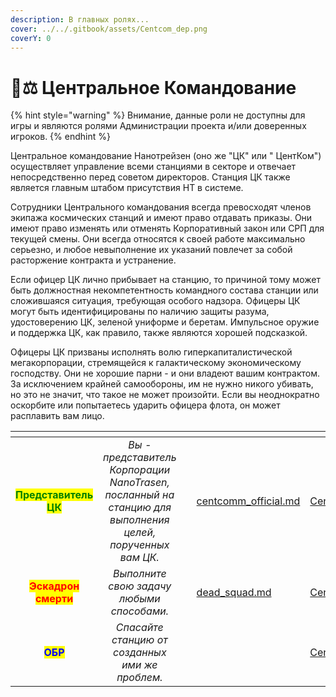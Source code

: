 ```yaml
---
description: В главных ролях...
cover: ../../.gitbook/assets/Centcom_dep.png
coverY: 0
---
```


# 👨⚖ Центральное Командование



{% hint style="warning" %}
Внимание, данные роли не доступны для игры и являются ролями Администрации проекта и/или доверенных игроков.
{% endhint %}

Центральное командование Нанотрейзен (оно же "ЦК" или " ЦентКом") осуществляет управление всеми станциями в секторе и отвечает непосредственно перед советом директоров. Станция ЦК также является главным штабом присутствия НТ в системе.

Сотрудники Центрального командования всегда превосходят членов экипажа космических станций и имеют право отдавать приказы. Они имеют право изменять или отменять Корпоративный закон или СРП для текущей смены. Они всегда относятся к своей работе максимально серьезно, и любое невыполнение их указаний повлечет за собой расторжение контракта и устранение.

Если офицер ЦК лично прибывает на станцию, то причиной тому может быть должностная некомпетентность командного состава станции или сложившаяся ситуация, требующая особого надзора. Офицеры ЦК могут быть идентифицированы по наличию защиты разума, удостоверению ЦК, зеленой униформе и беретам. Импульсное оружие и поддержка ЦК, как правило, также являются хорошей подсказкой.

Офицеры ЦК призваны исполнять волю гиперкапиталистической мегакорпорации, стремящейся к галактическому экономическому господству. Они не хорошие парни - и они владеют вашим контрактом. За исключением крайней самообороны, им не нужно никого убивать, но это не значит, что такое не может произойти. Если вы неоднократно оскорбите или попытаетесь ударить офицера флота, он может расплавить вам лицо.

<table data-view="cards"><thead><tr><th align="center"></th><th align="center"></th><th data-hidden></th><th data-hidden data-card-target data-type="content-ref"></th><th data-hidden data-card-cover data-type="files"></th></tr></thead><tbody><tr><td align="center"><mark style="color:green;"><strong>Представитель ЦК</strong></mark></td><td align="center"><em>Вы - представитель Корпорации NanoTrasen, посланный на станцию для выполнения целей, порученных вам ЦК.</em></td><td></td><td><a href="centcomm_official.md">centcomm_official.md</a></td><td><a href="../../.gitbook/assets/Centcom_dep.png">Centcom_dep.png</a></td></tr><tr><td align="center"><mark style="color:red;"><strong>Эскадрон смерти</strong></mark></td><td align="center"><em>Выполните свою задачу любыми способами.</em></td><td></td><td><a href="dead_squad.md">dead_squad.md</a></td><td><a href="../../.gitbook/assets/Centcom_dep.png">Centcom_dep.png</a></td></tr><tr><td align="center"><mark style="color:blue;"><strong>ОБР</strong></mark></td><td align="center"><em>Спасайте станцию от созданных ими же проблем.</em></td><td></td><td></td><td><a href="../../.gitbook/assets/Centcom_dep.png">Centcom_dep.png</a></td></tr></tbody></table>


